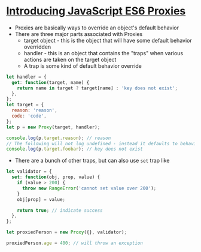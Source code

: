 # [Introducing JavaScript ES6 Proxies](https://hackernoon.com/introducing-javascript-es6-proxies-1327419ab413)

* Proxies are basically ways to override an object's default behavior
* There are three major parts associated with Proxies
  * target object - this is the object that will have some default behavior overridden
  * handler - this is an object that contains the "traps" when various actions are taken on the target object
  * A trap is some kind of default behavior override

```javascript
let handler = {
  get: function(target, name) {
    return name in target ? target[name] : 'key does not exist';
  },
};
let target = {
  reason: 'reason',
  code: 'code',
};
let p = new Proxy(target, handler);

console.log(p.target.reason); // reason
// The following will not log undefined - instead it defaults to behavior defined in handler
console.log(p.target.foobar); // key does not exist
```

* There are a bunch of other traps, but can also use `set` trap like

```javascript
let validator = {
  set: function(obj, prop, value) {
    if (value > 200) {
      throw new RangeError('cannot set value over 200');
    }
    obj[prop] = value;

    return true; // indicate success
  },
};

let proxiedPerson = new Proxy({}, validator);

proxiedPerson.age = 400; // will throw an exception
```
  

